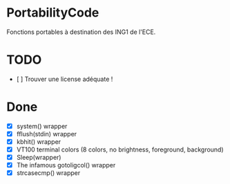 PortabilityCode
===============

Fonctions portables à destination des ING1 de l'ECE.

# TODO

- [ ] Trouver une license adéquate !


# Done

- [x] system() wrapper
- [x] fflush(stdin) wrapper
- [x] kbhit() wrapper
- [x] VT100 terminal colors (8 colors, no brightness, foreground, background)
- [x] Sleep(wrapper)
- [x] The infamous gotoligcol() wrapper
- [x] strcasecmp() wrapper
